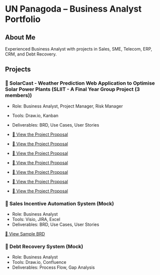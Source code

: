 # UN Panagoda – Business Analyst Portfolio

## About Me
Experienced Business Analyst with projects in Sales, SME, Telecom, ERP, CRM, and Debt Recovery.

## Projects

### 📌 SolarCast - Weather Prediction Web Application to Optimise Solar Power Plants (SLIIT - A Final Year Group Project (3 members))
- Role: Business Analyst, Project Manager, Risk Manager
- Tools: Draw.io, Kanban
- Deliverables: BRD, Use Cases, User Stories

- [📄 View the Project Proposal](Project-Proposal.pdf)
- [📄 View the Project Proposal](link-to-sample.com)
- [📄 View the Project Proposal](link-to-sample.com)
- [📄 View the Project Proposal](link-to-sample.com)
- [📄 View the Project Proposal](link-to-sample.com)
- [📄 View the Project Proposal](link-to-sample.com)
- [📄 View the Project Proposal](link-to-sample.com)

### 📌 Sales Incentive Automation System (Mock)
- Role: Business Analyst
- Tools: Visio, JIRA, Excel
- Deliverables: BRD, Use Cases, User Stories

[📄 View Sample BRD](link-to-sample.com)

### 📌 Debt Recovery System (Mock)
- Role: Business Analyst
- Tools: Draw.io, Confluence
- Deliverables: Process Flow, Gap Analysis
